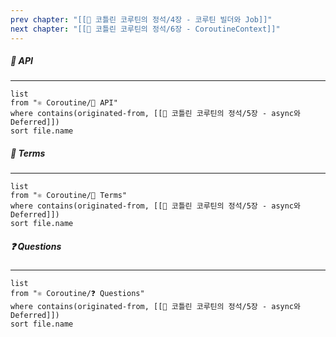 ```yaml
---
prev chapter: "[[📘 코틀린 코루틴의 정석/4장 - 코루틴 빌더와 Job]]"
next chapter: "[[📘 코틀린 코루틴의 정석/6장 - CoroutineContext]]"
---
```

##### 🔗 API
---
```dataview
list
from "⚛ Coroutine/🔗 API"
where contains(originated-from, [[📘 코틀린 코루틴의 정석/5장 - async와 Deferred]])
sort file.name
```

##### 📔 Terms
---
```dataview
list
from "⚛ Coroutine/📔 Terms"
where contains(originated-from, [[📘 코틀린 코루틴의 정석/5장 - async와 Deferred]])
sort file.name
```

##### ❓ Questions
---
```dataview
list
from "⚛ Coroutine/❓ Questions"
where contains(originated-from, [[📘 코틀린 코루틴의 정석/5장 - async와 Deferred]])
sort file.name
```
